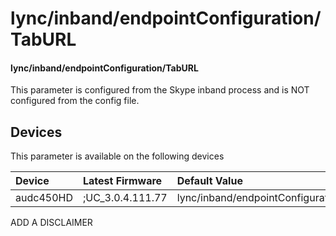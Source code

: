 ﻿---
description: lync/inband/endpointConfiguration/TabURL
search:
    keywords: ['lync','inband','endpointConfiguration','TabURL']
---

# lync/inband/endpointConfiguration/TabURL

#### lync/inband/endpointConfiguration/TabURL

This parameter is configured from the Skype inband process and is NOT configured from the config file.



## Devices
This parameter is available on the following devices

| Device | Latest Firmware | Default Value |
|:---|:---|:---|
| audc450HD | ;UC_3.0.4.111.77 | lync/inband/endpointConfiguration/TabURL= 

ADD A DISCLAIMER
